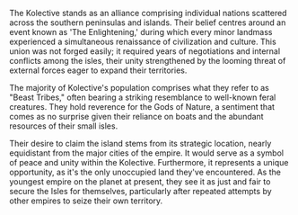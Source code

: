 The Kolective stands as an alliance comprising individual nations scattered across the southern peninsulas and islands. Their belief centres around an event known as 'The Enlightening,' during which every minor landmass experienced a simultaneous renaissance of civilization and culture. This union was not forged easily; it required years of negotiations and internal conflicts among the isles, their unity strengthened by the looming threat of external forces eager to expand their territories.

The majority of Kolective's population comprises what they refer to as "Beast Tribes," often bearing a striking resemblance to well-known feral creatures. They hold reverence for the Gods of Nature, a sentiment that comes as no surprise given their reliance on boats and the abundant resources of their small isles.

Their desire to claim the island stems from its strategic location, nearly equidistant from the major cities of the empire. It would serve as a symbol of peace and unity within the Kolective. Furthermore, it represents a unique opportunity, as it's the only unoccupied land they've encountered. As the youngest empire on the planet at present, they see it as just and fair to secure the Isles for themselves, particularly after repeated attempts by other empires to seize their own territory.